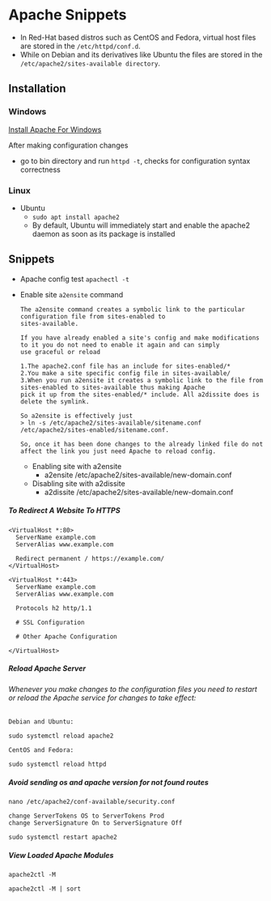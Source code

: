 # Apache Snippets

+ In Red-Hat based distros such as CentOS and Fedora, virtual host files are stored in the `/etc/httpd/conf.d`. 
+ While on Debian and its derivatives like Ubuntu the files are stored in the `/etc/apache2/sites-available directory`.

## Installation

### Windows
[Install Apache For Windows](https://www.apachelounge.com/download/)

After making configuration changes
+ go to bin directory and run `httpd -t`, checks for configuration syntax correctness

### Linux
- Ubuntu
  - `sudo apt install apache2` 
  - By default, Ubuntu will immediately start and enable the apache2 daemon as soon as its package is installed


## Snippets

- Apache config test
  ```apachectl -t```

- Enable site `a2ensite` command
  ```
  The a2ensite command creates a symbolic link to the particular configuration file from sites-enabled to 
  sites-available. 
  
  If you have already enabled a site's config and make modifications to it you do not need to enable it again and can simply 
  use graceful or reload

  1.The apache2.conf file has an include for sites-enabled/*
  2.You make a site specific config file in sites-available/
  3.When you run a2ensite it creates a symbolic link to the file from sites-enabled to sites-available thus making Apache 
  pick it up from the sites-enabled/* include. All a2dissite does is delete the symlink.

  So a2ensite is effectively just 
  > ln -s /etc/apache2/sites-available/sitename.conf /etc/apache2/sites-enabled/sitename.conf. 
  
  So, once it has been done changes to the already linked file do not affect the link you just need Apache to reload config.
  ```
  - Enabling site with a2ensite
    - a2ensite /etc/apache2/sites-available/new-domain.conf
  - Disabling site with a2dissite
    - a2dissite /etc/apache2/sites-available/new-domain.conf

##### To Redirect A Website To HTTPS
```
<VirtualHost *:80> 
  ServerName example.com
  ServerAlias www.example.com

  Redirect permanent / https://example.com/
</VirtualHost>

<VirtualHost *:443>
  ServerName example.com
  ServerAlias www.example.com

  Protocols h2 http/1.1

  # SSL Configuration

  # Other Apache Configuration

</VirtualHost>

```

##### Reload Apache Server
###### Whenever you make changes to the configuration files you need to restart or reload the Apache service for changes to take effect:
```
Debian and Ubuntu:

sudo systemctl reload apache2

CentOS and Fedora:

sudo systemctl reload httpd
```

##### Avoid sending os and apache version for not found routes
```
nano /etc/apache2/conf-available/security.conf

change ServerTokens OS to ServerTokens Prod
change ServerSignature On to ServerSignature Off

sudo systemctl restart apache2
```

##### View Loaded Apache Modules
```
apache2ctl -M

apache2ctl -M | sort
```
